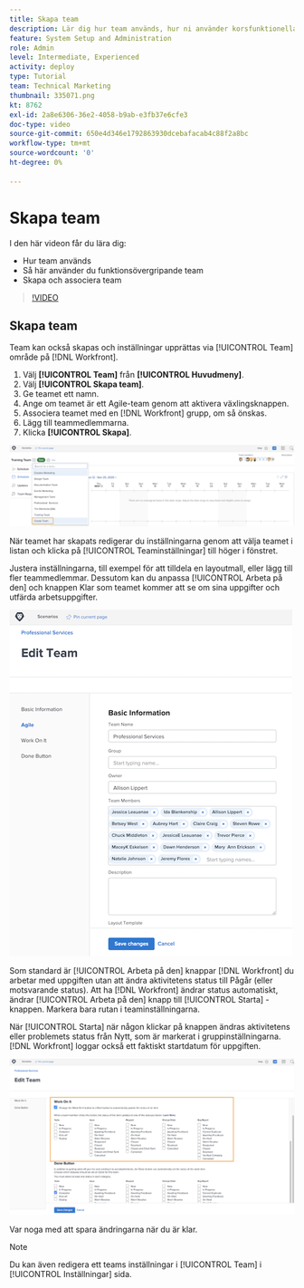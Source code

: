 ```yaml
---
title: Skapa team
description: Lär dig hur team används, hur ni använder korsfunktionella team och hur ni skapar team som hjälper er att organisera användare och ge behörigheter.
feature: System Setup and Administration
role: Admin
level: Intermediate, Experienced
activity: deploy
type: Tutorial
team: Technical Marketing
thumbnail: 335071.png
kt: 8762
exl-id: 2a8e6306-36e2-4058-b9ab-e3fb37e6cfe3
doc-type: video
source-git-commit: 650e4d346e1792863930dcebafacab4c88f2a8bc
workflow-type: tm+mt
source-wordcount: '0'
ht-degree: 0%

---
```


# Skapa team

I den här videon får du lära dig:

* Hur team används
* Så här använder du funktionsövergripande team
* Skapa och associera team

>[!VIDEO](https://video.tv.adobe.com/v/335071/?quality=12&learn=on)

## Skapa team

Team kan också skapas och inställningar upprättas via [!UICONTROL Team] område på [!DNL Workfront].

1. Välj **[!UICONTROL Team]** från **[!UICONTROL Huvudmeny]**.
1. Välj **[!UICONTROL Skapa team]**.
1. Ge teamet ett namn.
1. Ange om teamet är ett Agile-team genom att aktivera växlingsknappen.
1. Associera teamet med en [!DNL Workfront] grupp, om så önskas.
1. Lägg till teammedlemmarna.
1. Klicka **[!UICONTROL Skapa]**.

![Gruppmeny på [!UICONTROL Team] page](assets/admin-fund-create-team.png)

När teamet har skapats redigerar du inställningarna genom att välja teamet i listan och klicka på [!UICONTROL Teaminställningar] till höger i fönstret.

Justera inställningarna, till exempel för att tilldela en layoutmall, eller lägg till fler teammedlemmar. Dessutom kan du anpassa [!UICONTROL Arbeta på den] och knappen Klar som teamet kommer att se om sina uppgifter och utfärda arbetsuppgifter.

![[!UICONTROL Redigera team] window](assets/admin-fund-team-settings.png)

Som standard är [!UICONTROL Arbeta på den] knappar [!DNL Workfront] du arbetar med uppgiften utan att ändra aktivitetens status till Pågår (eller motsvarande status). Att ha [!DNL Workfront] ändrar status automatiskt, ändrar [!UICONTROL Arbeta på den] knapp till [!UICONTROL Starta] -knappen. Markera bara rutan i teaminställningarna.

När [!UICONTROL Starta] när någon klickar på knappen ändras aktivitetens eller problemets status från Nytt, som är markerat i gruppinställningarna. [!DNL Workfront] loggar också ett faktiskt startdatum för uppgiften.

![[!UICONTROL Arbeta på den] avsnitt i [!UICONTROL Redigera team] window](assets/admin-fund-start-button-team.png)

Var noga med att spara ändringarna när du är klar.


>[!NOTE]
>
>Du kan även redigera ett teams inställningar i [!UICONTROL Team] i [!UICONTROL Inställningar] sida.

<!---
learn more URLs
Create a team
Work On It and Done button overview
--->
